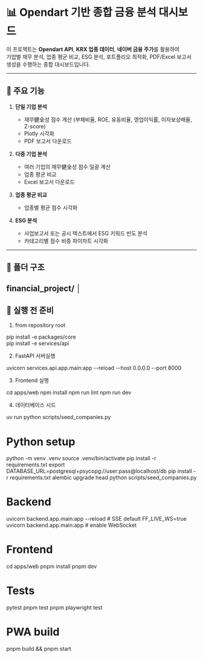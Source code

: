 # 📊 Opendart 기반 종합 금융 분석 대시보드

이 프로젝트는 **Opendart API**, **KRX 업종 데이터**, **네이버 금융 주가**를 활용하여  
기업별 재무 분석, 업종 평균 비교, ESG 분석, 포트폴리오 최적화, PDF/Excel 보고서 생성을 수행하는 종합 대시보드입니다.

---

## 🚀 주요 기능
1. **단일 기업 분석**
   - 재무健全성 점수 계산 (부채비율, ROE, 유동비율, 영업이익률, 이자보상배율, Z-score)
   - Plotly 시각화
   - PDF 보고서 다운로드

2. **다중 기업 분석**
   - 여러 기업의 재무健全성 점수 일괄 계산
   - 업종 평균 비교
   - Excel 보고서 다운로드

3. **업종 평균 비교**
   - 업종별 평균 점수 시각화

4. **ESG 분석**
   - 사업보고서 또는 공시 텍스트에서 ESG 키워드 빈도 분석
   - 카테고리별 점수 비중 파이차트 시각화

---

## 📂 폴더 구조
financial_project/
│
---

## 🔑 실행 전 준비
1. from repository root

pip install -e packages/core  
pip install -e services/api


2. FastAPI 서버실행

uvicorn services.api.app.main:app --reload --host 0.0.0.0 --port 8000

3. Frontend 실행

cd apps/web
npm install
npm run lint
npm run dev

4. 데이터베이스 시드

uv run python scripts/seed_companies.py

# Python setup
python -m venv .venv
source .venv/bin/activate
pip install -r requirements.txt
export DATABASE_URL=postgresql+psycopg://user:pass@localhost/db
pip install -r requirements.txt
alembic upgrade head
python scripts/seed_companies.py

# Backend
uvicorn backend.app.main:app --reload            # SSE default
FF_LIVE_WS=true uvicorn backend.app.main:app     # enable WebSocket

# Frontend
cd apps/web
pnpm install
pnpm dev

# Tests
pytest
pnpm test
pnpm playwright test

# PWA build
pnpm build && pnpm start
